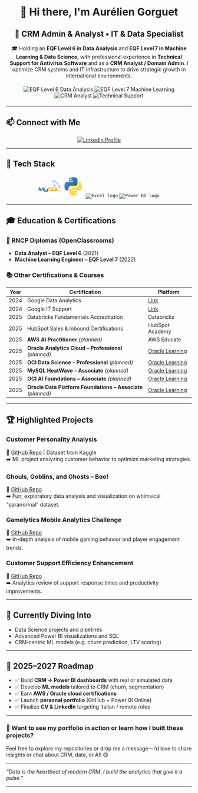 <!-- Optimized content and alt‑text for improved SEO -->

<h1 align="center">👋 Hi there, I'm Aurélien Gorguet </h1>

<div align="center">
  <h2>🚀 CRM Admin & Analyst • IT & Data Specialist</h2>
  <p>
    🎓 Holding an <strong>EQF Level 6 in Data Analysis</strong> and <strong>EQF Level 7 in Machine Learning & Data Science</strong>,  
    with professional experience in <strong>Technical Support for Antivirus Software</strong> and as a <strong>CRM Analyst / Domain Admin</strong>.  
    I optimize CRM systems and IT infrastructure to drive strategic growth in international environments.
  </p>
</div>

<div align="center" style="margin: 20px 0;">
  <img src="https://img.shields.io/badge/EQF%20Data%20Analysis-Level%206-blue" alt="EQF Level 6 Data Analysis">
  <img src="https://img.shields.io/badge/EQF%20Machine%20Learning-Level%207-green" alt="EQF Level 7 Machine Learning">
  <img src="https://img.shields.io/badge/CRM_Analyst-%F0%9F%92%BB-orange" alt="CRM Analyst">
  <img src="https://img.shields.io/badge/Technical support-%F0%9F%92%BB-yellow" alt="Technical Support">
</div>

---

## 📫 Connect with Me  
<div align="center">
  <a href="https://www.linkedin.com/in/aurélien-gorguet/" target="_blank">
    <img src="https://raw.githubusercontent.com/rahuldkjain/github-profile-readme-generator/master/src/images/icons/Social/linked-in-alt.svg" 
         alt="LinkedIn Profile" width="40" height="40">
  </a>
</div>

---

## 🔧 Tech Stack  
<p align="center">
  <code><img src="https://raw.githubusercontent.com/devicons/devicon/master/icons/mysql/mysql-original-wordmark.svg" alt="MySQL logo" height="60"></code>
  <code><img src="https://raw.githubusercontent.com/devicons/devicon/master/icons/python/python-original.svg" alt="Python logo" height="60"></code>
  <code><img src="https://upload.wikimedia.org/wikipedia/commons/3/34/Microsoft_Office_Excel_%282019–present%29.svg" alt="Excel logo" height="60"></code>
  <code><img src="https://logos-world.net/wp-content/uploads/2022/02/Power-BI-Logo.png" alt="Power BI logo" height="60"></code>
</p>

---

## 🎓 Education & Certifications  

### 🧠 RNCP Diplomas (OpenClassrooms)  
- **Data Analyst – EQF Level 6** (2021)  
- **Machine Learning Engineer – EQF Level 7** (2022)  

### 📚 Other Certifications & Courses  
| Year | Certification | Platform |
|------|----------------|------------|
| 2024 | Google Data Analytics | [Link](https://www.credly.com/badges/b1b94bbb-55bc-4df5-a372-960fb529a17e/public_url) |
| 2024 | Google IT Support | [Link](https://www.credly.com/badges/de4ae72e-2fcd-48c5-9966-ad31974058ef/public_url) |
| 2025 | Databricks Fundamentals Accreditation | Databricks |
| 2025 | HubSpot Sales & Inbound Certifications | HubSpot Academy |
| 2025 | **AWS AI Practitioner** *(planned)* | AWS Educate |
| 2025 | **Oracle Analytics Cloud – Professional** *(planned)* | [Oracle Learning](https://mylearn.oracle.com/ou/learning-path/become-an-oracle-analytics-cloud-professional/148482) |
| 2025 | **OCI Data Science – Professional** *(planned)* | [Oracle Learning](https://mylearn.oracle.com/ou/learning-path/become-an-oci-data-science-professional-2025/148474) |
| 2025 | **MySQL HeatWave – Associate** *(planned)* | [Oracle Learning](https://mylearn.oracle.com/ou/learning-path/become-a-mysql-heatwave-implementation-associate-2025/148051) |
| 2025 | **OCI AI Foundations – Associate** *(planned)* | [Oracle Learning](https://mylearn.oracle.com/ou/learning-path/become-an-oci-ai-foundations-associate/146517) |
| 2025 | **Oracle Data Platform Foundations – Associate** *(planned)* | [Oracle Learning](https://mylearn.oracle.com/ou/learning-path/become-an-oracle-data-platform-foundations-associate-2025/148375) |

---

## 🏆 Highlighted Projects  

### **Customer Personality Analysis**  
🔗 [GitHub Repo](https://github.com/AurelienGgt/Customer-Personality-Analysis) | Dataset from Kaggle  
➡️ ML project analyzing customer behavior to optimize marketing strategies.

### **Ghouls, Goblins, and Ghosts – Boo!**  
🔗 [GitHub Repo](https://github.com/AurelienGgt/ghouls-goblins-and-ghosts-boo)  
➡️ Fun, exploratory data analysis and visualization on whimsical “paranormal” dataset.

### **Gamelytics Mobile Analytics Challenge**  
🔗 [GitHub Repo](https://github.com/AurelienGgt/Gamelytics_Mobile_Analytics_Challenge)  
➡️ In-depth analysis of mobile gaming behavior and player engagement trends.

### **Customer Support Efficiency Enhancement**  
🔗 [GitHub Repo](https://github.com/AurelienGgt/Customer-Support-Enhancing-Efficiency)  
➡️ Analytics review of support response times and productivity improvements.

---

## 🌱 Currently Diving Into  
- Data Science projects and pipelines  
- Advanced Power BI visualizations and SQL  
- CRM‑centric ML models (e.g. churn prediction, LTV scoring)

---

## 🎯 2025–2027 Roadmap  

- ✅ Build **CRM → Power BI dashboards** with real or simulated data  
- ✅ Develop **ML models** tailored to CRM (churn, segmentation)  
- ✅ Earn **AWS / Oracle cloud certifications**  
- ✅ Launch **personal portfolio** (GitHub + Power BI Online)  
- ✅ Finalize **CV & LinkedIn** targeting Italian / remote roles  

---

### 📌 Want to see my portfolio in action or learn how I built these projects?  
Feel free to explore my repositories or drop me a message—I’d love to share insights or chat about CRM, data, or AI! 😊

---

*“Data is the heartbeat of modern CRM. I build the analytics that give it a pulse.”*

---
